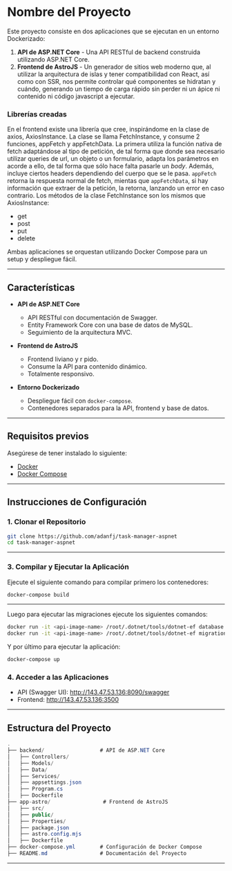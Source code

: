 # Nombre del Proyecto

Este proyecto consiste en dos aplicaciones que se ejecutan en un entorno Dockerizado:

1. **API de ASP.NET Core** - Una API RESTful de backend construida utilizando ASP.NET Core.
2. **Frontend de AstroJS** - Un generador de sitios web moderno que, al utilizar la arquitectura de islas y tener compatibilidad con React, así como con SSR, nos permite controlar qué componentes se hidratan y cuándo, generando un tiempo de carga rápido sin perder ni un ápice ni contenido ni código javascript a ejecutar.

### Librerías creadas
En el frontend existe una librería que cree, inspirándome en la clase de axios, AxiosInstance. La clase se llama FetchInstance, y consume 2 funciones, appFetch y appFetchData. La primera utiliza la función nativa de fetch adaptándose al tipo de petición, de tal forma que donde sea necesario utilizar queries de url, un objeto o un formulario, adapta los parámetros en acorde a ello, de tal forma que sólo hace falta pasarle un *body*. Además, incluye ciertos headers dependiendo del cuerpo que se le pasa.
`appFetch` retorna la respuesta normal de fetch, mientas que `appFetchData`, si hay información que extraer de la petición, la retorna, lanzando un error en caso contrario.
Los métodos de la clase FetchInstance son los mismos que AxiosInstance:
- get
- post
- put
- delete

Ambas aplicaciones se orquestan utilizando Docker Compose para un setup y despliegue fácil.

---

## Características

- **API de ASP.NET Core**
  - API RESTful con documentación de Swagger.
  - Entity Framework Core con una base de datos de MySQL.
  - Seguimiento de la arquitectura MVC.

- **Frontend de AstroJS**
  - Frontend liviano y r pido.
  - Consume la API para contenido dinámico.
  - Totalmente responsivo.

- **Entorno Dockerizado**
  - Despliegue fácil con `docker-compose`.
  - Contenedores separados para la API, frontend y base de datos.

---

## Requisitos previos

Asegúrese de tener instalado lo siguiente:

- [Docker](https://docs.docker.com/get-docker/)
- [Docker Compose](https://docs.docker.com/compose/install/)

---

## Instrucciones de Configuración

### 1. Clonar el Repositorio

```bash
git clone https://github.com/adanfj/task-manager-aspnet
cd task-manager-aspnet
```

<!-- ### 2. Environment Configuration

Create a `.env` file in the root directory with the following variables:

```bash
# Configuración de MySQL
DB_HOST=db ## Ejecutar migraciones
DB_PORT=3306
DB_USER=root
DB_PASSWORD=example
DB_NAME=MyDatabase

# Configuración de la API
ASPNETCORE_ENVIRONMENT=Development
ASPNETCORE_URLS=http://+:8080
``` -->
---
### 3. Compilar y Ejecutar la Aplicación
Ejecute el siguiente comando para compilar primero los contenedores:

```bash
docker-compose build
```
---

Luego para ejecutar las migraciones ejecute los siguientes comandos:

```bash
docker run -it <api-image-name> /root/.dotnet/tools/dotnet-ef database update --project /app
docker run -it <api-image-name> /root/.dotnet/tools/dotnet-ef migrations add InitialCreate --project /app
```

Y por último para ejecutar la aplicación:

```bash
docker-compose up
```

### 4. Acceder a las Aplicaciones

- API (Swagger UI): http://143.47.53.136:8090/swagger
- Frontend: http://143.47.53.136:3500
---
## Estructura del Proyecto

```csharp
.
├── backend/                  # API de ASP.NET Core
│   ├── Controllers/
│   ├── Models/
│   ├── Data/
│   ├── Services/
│   ├── appsettings.json
│   ├── Program.cs
│   ├── Dockerfile
├── app-astro/                 # Frontend de AstroJS
│   ├── src/
│   ├── public/
│   ├── Properties/
│   ├── package.json
│   ├── astro.config.mjs
│   ├── Dockerfile
├── docker-compose.yml        # Configuración de Docker Compose
├── README.md                 # Documentación del Proyecto
```
---


